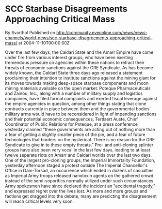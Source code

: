 # SCC Starbase Disagreements Approaching Critical Mass
By Svarthol
Published on http://community.eveonline.com/news/news-channels/world-news/scc-starbase-disagreements-approaching-critical-mass/ at 2004-11-10T00:00:00Z

Over the last few days, the Caldari State and the Amarr Empire have come under fire from various interest groups, who have been exerting tremendous pressure on agencies within these nations to retract their threats of economic sanctions against the ORE Syndicate. As has become widely known, the Caldari State three days ago released a statement proclaiming their intention to institute sanctions against the mining giant for its moves towards making deep-space starbase components and moon mining materials available on the open market. Poteque Pharmaceuticals and Zainou, Inc., along with a number of military supply and logistics companies, have filed formal complaints and exerted fiscal leverage against the empire agencies in question, among other things stating that clone contracts currently in place between them and the governmental bodies' military arms would have to be reconsidered in light of impending sanctions and their potential economic consequences. Tertlaert Auste, Chief Coordinator of Public Relations for Poteque, at a press conference yesterday claimed "these governments are acting out of nothing more than a fear of getting a slightly smaller piece of the pie, and a fear of future technologies that borders on the hysterical. There is no reason for the ORE Syndicate to give in to these empty threats." Pro- and anti-cloning splinter groups have also been very vocal in the last few days, leading to at least twelve separate riots on Amarr and Caldari worlds over the last two days. One of the largest pro-cloning groups, the Imperial Immortality Foundation, yesterday afternoon staged a protest outside The Imperial Chancellor's Office in Dam-Torsad, an occurrence which ended in dozens of casualties as Imperial Army troops released nanotoxin agents on the gathered crowd instead of the semi-soporifics normally utilized under such circumstances. Army spokesmen have since declared the incident an "accidental tragedy," and expressed regret over the lives lost. As more and more groups and factions get dragged into the debate, many are predicting the disagreement will reach critical levels very soon.

